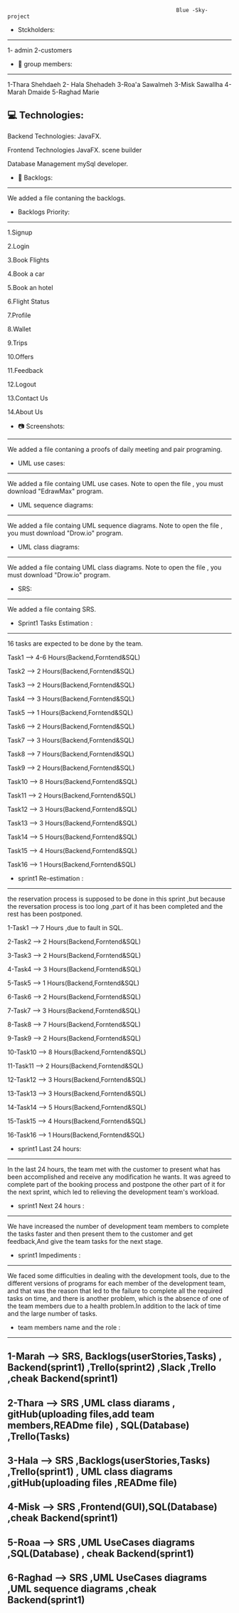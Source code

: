                                                          Blue -Sky- project  

 
                                                
* Stckholders:
----------------------------------
1- admin
2-customers




* 🤝 group members:
----------------------------------
1-Thara Shehdaeh
2- Hala Shehadeh 
3-Roa'a Sawalmeh
3-Misk Sawallha
4-Marah Dmaide
5-Raghad Marie




💻 Technologies:
----------------------------------
Backend Technologies: 
JavaFX.

Frontend Technologies
JavaFX.
scene builder

Database Management
mySql developer.




* 📘 Backlogs:
----------------------------------
We added a file contaning the backlogs.

* Backlogs Priority:
----------------------------------
1.Signup

2.Login

3.Book Flights

4.Book a car

5.Book an hotel

6.Flight Status

7.Profile

8.Wallet

9.Trips

10.Offers

11.Feedback

12.Logout

13.Contact Us

14.About Us



* 📷 Screenshots:
----------------------------------
We added a file contaning a proofs of daily meeting and pair programing.





* UML use cases:
----------------------------------
We added a file containg  UML use cases.
Note to open the file , you must download "EdrawMax" program.





* UML sequence diagrams:
----------------------------------
We added a file containg UML sequence diagrams.
Note to open the file , you must download "Drow.io" program.





* UML class diagrams:
----------------------------------
We added a file containg UML class diagrams.
Note to open the file , you must download "Drow.io" program.





* SRS:
----------------------------------
We added a file containg SRS.





* Sprint1 Tasks Estimation :
----------------------------------
16 tasks are expected to be done by the team.

Task1 --> 4-6 Hours(Backend,Forntend&SQL)

Task2 --> 2 Hours(Backend,Forntend&SQL)

Task3 --> 2 Hours(Backend,Forntend&SQL)

Task4 --> 3 Hours(Backend,Forntend&SQL)

Task5 --> 1 Hours(Backend,Forntend&SQL)

Task6 --> 2 Hours(Backend,Forntend&SQL)

Task7 --> 3 Hours(Backend,Forntend&SQL)

Task8 --> 7 Hours(Backend,Forntend&SQL)

Task9 --> 2 Hours(Backend,Forntend&SQL)

Task10 --> 8 Hours(Backend,Forntend&SQL)

Task11 --> 2 Hours(Backend,Forntend&SQL)

Task12 --> 3 Hours(Backend,Forntend&SQL)

Task13 --> 3 Hours(Backend,Forntend&SQL)

Task14 --> 5 Hours(Backend,Forntend&SQL)

Task15 --> 4 Hours(Backend,Forntend&SQL)

Task16 --> 1 Hours(Backend,Forntend&SQL)

 





* sprint1 Re-estimation :
----------------------------------
the reservation process is supposed to be done in this sprint ,but because the reversation process is too long ,part of it has been completed and the rest has been postponed.

1-Task1 --> 7 Hours ,due to fault in SQL.

2-Task2 --> 2 Hours(Backend,Forntend&SQL)

3-Task3 --> 2 Hours(Backend,Forntend&SQL)

4-Task4 --> 3 Hours(Backend,Forntend&SQL)

5-Task5 --> 1 Hours(Backend,Forntend&SQL)

6-Task6 --> 2 Hours(Backend,Forntend&SQL)

7-Task7 --> 3 Hours(Backend,Forntend&SQL)

8-Task8 --> 7 Hours(Backend,Forntend&SQL)

9-Task9 --> 2 Hours(Backend,Forntend&SQL)

10-Task10 --> 8 Hours(Backend,Forntend&SQL)

11-Task11 --> 2 Hours(Backend,Forntend&SQL)

12-Task12 --> 3 Hours(Backend,Forntend&SQL)

13-Task13 --> 3 Hours(Backend,Forntend&SQL)

14-Task14 --> 5 Hours(Backend,Forntend&SQL)

15-Task15 --> 4 Hours(Backend,Forntend&SQL)

16-Task16 --> 1 Hours(Backend,Forntend&SQL)






* sprint1 Last 24 hours:
----------------------------------
In the last 24 hours, the team met with the customer to present what has been accomplished and receive any modification he wants. It was agreed to complete part of the booking process and postpone the other part of it for the next sprint, which led to relieving the development team's workload.





* sprint1 Next 24 hours :
----------------------------------
We have increased the number of development team members to complete the tasks faster and then present them to the customer and get feedback,And give the team tasks for the next stage.





* sprint1 Impediments :
----------------------------------
We faced some difficulties in dealing with the development tools, due to the different versions of programs for each member of the development team, and that was the reason that led to the failure to complete all the required tasks on time, and there is another problem, which is the absence of one of the team members due to a health problem.In addition to the lack of time and the large number of tasks.



* team members name and the role :
----------------------------------
1-Marah --> SRS, Backlogs(userStories,Tasks) , Backend(sprint1) ,Trello(sprint2) ,Slack ,Trello ,cheak Backend(sprint1)
----------------------------------
2-Thara --> SRS ,UML class diarams , gitHub(uploading files,add team members,READme file) , SQL(Database) ,Trello(Tasks)
----------------------------------
3-Hala --> SRS ,Backlogs(userStories,Tasks) ,Trello(sprint1) , UML class diagrams ,gitHub(uploading files ,READme file) 
----------------------------------
4-Misk --> SRS ,Frontend(GUI),SQL(Database) ,cheak Backend(sprint1)
----------------------------------
5-Roaa --> SRS ,UML UseCases diagrams ,SQL(Database) , cheak Backend(sprint1) 
----------------------------------
6-Raghad --> SRS ,UML UseCases diagrams ,UML  sequence diagrams  ,cheak Backend(sprint1) 
----------------------------------

